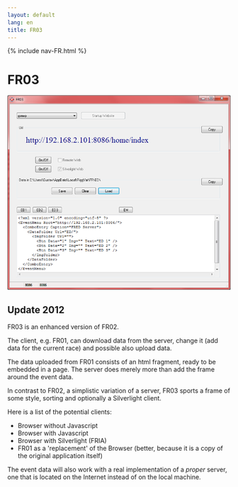 ```yaml
---
layout: default
lang: en
title: FR03
---
```


{% include nav-FR.html %}

# FR03

![FR03 screenshot](../images/FR03.png)

## Update 2012

FR03 is an enhanced version of FR02.

The client, e.g. FR01, can download data from the server, 
change it (add data for the current race) and possible also upload data.

The data uploaded from FR01 consists of an html fragment, ready to be embedded in a page.
The server does merely more than add the frame around the event data.

In contrast to FR02, a simplistic variation of a server,
FR03 sports a frame of some style, sorting and optionally a Silverlight client.

Here is a list of the potential clients:

- Browser without Javascript 
- Browser with Javascript 
- Browser with Silverlight (FRIA) 
- FR01 as a 'replacement' of the Browser (better, because it is a copy of the original application itself)

The event data will also work with a real implementation of a *proper* server,
one that is located on the Internet instead of on the local machine.
			